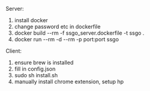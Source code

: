 Server:
1. install docker
2. change password etc in dockerfile
3. docker build --rm -f ssgo_server.dockerfile -t ssgo .
4. docker run --rm -d --rm -p port:port ssgo

Client:
1. ensure brew is installed
2. fill in config.json
3. sudo sh install.sh
4. manually install chrome extension, setup hp
